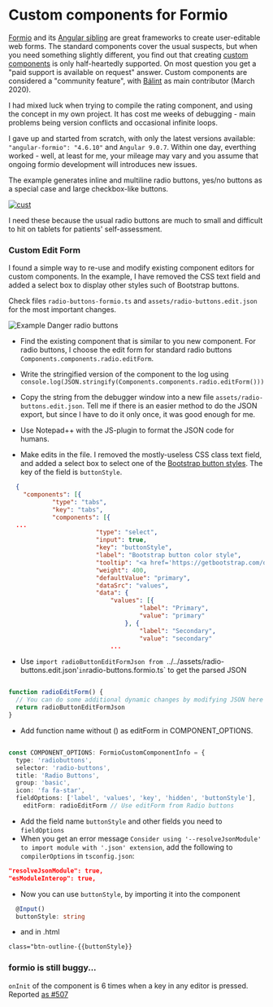 # Custom components for Formio

[Formio](https://github.com/formio/formio) and its [Angular sibling](https://github.com/formio/angular-formio) are great frameworks to create user-editable web forms. The standard components cover the usual suspects, but when you need something slightly different, you find out that creating [custom components](https://github.com/formio/angular-formio/wiki/Custom-Components-with-Angular-Elements) is only half-heartedly supported. On most question you get a "paid support is available on request" answer. Custom components are considered  a "community feature", with [Bálint](https://github.com/merobal) as main contributor (March 2020). 

I had mixed luck when trying to compile the rating component, and using the concept in my own project. It has cost me weeks of debugging - main problems being version conflicts and occasional infinite loops.

I gave up and started from scratch, with only the latest versions available: `"angular-formio": "4.6.10"` and `Angular 9.0.7`. Within one day, everthing worked - well, at least for me, your mileage may vary and you assume that ongoing formio development will introduces new issues.

The example generates inline and multiline radio buttons, yes/no buttons as a special case and large checkbox-like buttons.

<a href="https://ibb.co/s9jCDhT"><img src="https://i.ibb.co/v41hrbN/cust.png" alt="cust" border="0"></a>

I need these because the usual radio buttons are much to small and difficult to hit on tablets for patients' self-assessment.

### Custom Edit Form

I found a simple way to re-use and modify existing component editors for custom components.  In the example, I have removed the CSS text field and added a select box to display other styles such  of Bootstrap buttons.

Check files `radio-buttons-formio.ts` and `assets/radio-buttons.edit.json` for the most important changes.  

![Example Danger radio buttons](https://i.ibb.co/pzNfbG5/RedRadio.png)

* Find the existing component that is similar to you new component. For radio buttons, I choose the edit form for standard radio buttons `Components.components.radio.editForm`.

* Write the stringified version of the component to the log using `console.log(JSON.stringify(Components.components.radio.editForm()))`

* Copy the string from the debugger window into a new file `assets/radio-buttons.edit.json`.  Tell me if there is an easier method to do the JSON export, but since I have to do it only once, it was good enough for me.

* Use Notepad++ with the JS-plugin to format the JSON code for humans.

* Make edits in the file. I removed the mostly-useless CSS class text field, and added a select box to select one of the [Bootstrap button styles](https://getbootstrap.com/docs/4.0/components/buttons/). The key of the field is `buttonStyle`.

```json
  {
  	"components": [{
  			"type": "tabs",
  			"key": "tabs",
  			"components": [{
  ...
  						"type": "select",
  						"input": true,
  						"key": "buttonStyle",
  						"label": "Bootstrap button color style",
  						"tooltip": "<a href='https://getbootstrap.com/docs/4.0/components/buttons/'>Button style</a>",
  						"weight": 400,
  						"defaultValue": "primary",
  						"dataSrc": "values",
  						"data": {
  							"values": [{
  									"label": "Primary",
  									"value": "primary"
  								}, {
  									"label": "Secondary",
  									"value": "secondary"
  							...
```
* Use `import radioButtonEditFormJson from `../../assets/radio-buttons.edit.json'` in `radio-buttons.formio.ts` to get the parsed JSON

``` typescript

function radioEditForm() {
  // You can do some additional dynamic changes by modifying JSON here
  return radioButtonEditFormJson
}
```

* Add function name without () as editForm in COMPONENT_OPTIONS.

``` typescript

const COMPONENT_OPTIONS: FormioCustomComponentInfo = {
  type: 'radiobuttons', 
  selector: 'radio-buttons', 
  title: 'Radio Buttons', 
  group: 'basic', 
  icon: 'fa fa-star', 
  fieldOptions: ['label', 'values', 'key', 'hidden', 'buttonStyle'],
    editForm: radioEditForm // Use editForm from Radio buttons

```

* Add the field name `buttonStyle` and other fields you need to `fieldOptions`
* When you get an error message `Consider using '--resolveJsonModule' to import module with '.json' extension`, add the following to `compilerOptions` in `tsconfig.json`:

```json
"resolveJsonModule": true,
"esModuleInterop": true,
```
* Now you can use `buttonStyle`, by importing it into the component
```typescript
  @Input()
  buttonStyle: string
```
* and in .html

```html
class="btn-outline-{{buttonStyle}}
```

### formio is still buggy...

`onInit` of the component is 6 times when a key in any editor is pressed. Reported [as #507](<https://github.com/formio/angular-formio/issues/507>)


```

```